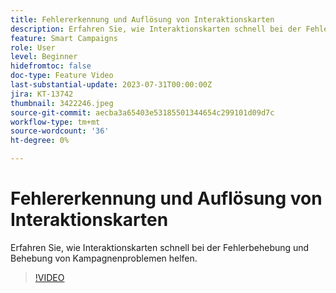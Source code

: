 ```yaml
---
title: Fehlererkennung und Auflösung von Interaktionskarten
description: Erfahren Sie, wie Interaktionskarten schnell bei der Fehlerbehebung und Behebung von Kampagnenproblemen helfen.
feature: Smart Campaigns
role: User
level: Beginner
hidefromtoc: false
doc-type: Feature Video
last-substantial-update: 2023-07-31T00:00:00Z
jira: KT-13742
thumbnail: 3422246.jpeg
source-git-commit: aecba3a65403e53185501344654c299101d09d7c
workflow-type: tm+mt
source-wordcount: '36'
ht-degree: 0%

---
```



# Fehlererkennung und Auflösung von Interaktionskarten

Erfahren Sie, wie Interaktionskarten schnell bei der Fehlerbehebung und Behebung von Kampagnenproblemen helfen.

>[!VIDEO](https://video.tv.adobe.com/v/3422246/?learn=on)
